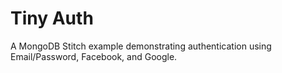 # Tiny Auth

A MongoDB Stitch example demonstrating authentication using Email/Password, Facebook, and Google.
